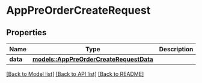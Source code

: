 # AppPreOrderCreateRequest

## Properties

Name | Type | Description | Notes
------------ | ------------- | ------------- | -------------
**data** | [**models::AppPreOrderCreateRequestData**](AppPreOrderCreateRequest_data.md) |  | 

[[Back to Model list]](../README.md#documentation-for-models) [[Back to API list]](../README.md#documentation-for-api-endpoints) [[Back to README]](../README.md)


